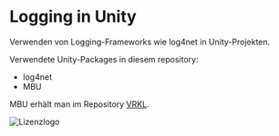 # Logging in Unity

Verwenden von Logging-Frameworks wie log4net in Unity-Projekten.

Verwendete Unity-Packages in diesem repository:
- log4net
- MBU

MBU erhält man im Repository [VRKL](https://github.com/MBrill/VRKL/releases).

![Lizenzlogo](https://licensebuttons.net/l/by-nc-sa/3.0/de/88x31.png)
